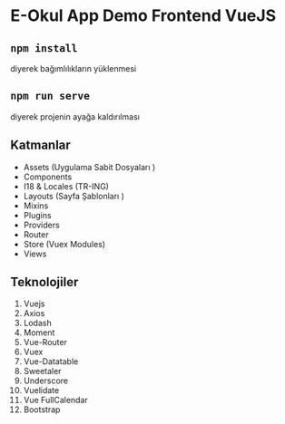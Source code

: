 # E-Okul App Demo Frontend VueJS

## `npm install`
diyerek bağımlılıkların yüklenmesi

## `npm run serve`
diyerek projenin ayağa kaldırılması

## Katmanlar
- Assets (Uygulama Sabit Dosyaları )
- Components 
- I18 & Locales (TR-ING)
- Layouts      (Sayfa Şablonları )
- Mixins 
- Plugins 
- Providers     
- Router 
- Store (Vuex Modules)
- Views 

## Teknolojiler

1. Vuejs
2. Axios
3. Lodash
4. Moment
5. Vue-Router
6. Vuex
7. Vue-Datatable
8. Sweetaler
9. Underscore
10. Vuelidate
11. Vue FullCalendar
12. Bootstrap
